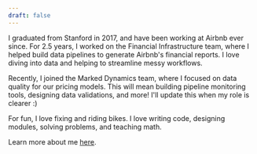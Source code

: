 ```yaml
---
draft: false
---
```


I graduated from Stanford in 2017, and have been working at Airbnb ever since. For 2.5 years, I worked on the Financial Infrastructure team, where I helped build data pipelines to generate Airbnb's financial reports. I love diving into data and helping to streamline messy workflows.

Recently, I joined the Marked Dynamics team, where I focused on data quality for our pricing models. This will mean building pipeline monitoring tools, designing data validations, and more! I'll update this when my role is clearer :)

For fun, I love fixing and riding bikes. I love writing code, designing modules, solving problems, and teaching math.

Learn more about me [here](/about/). 